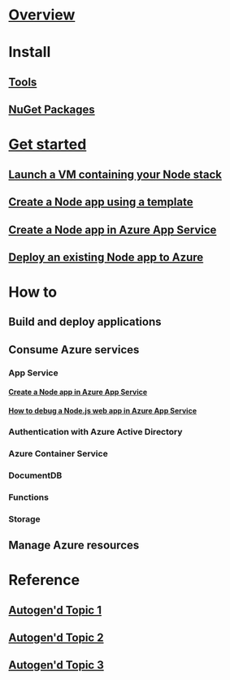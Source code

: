 # [Overview](index.md)

# Install

## [Tools](tools.md)
## [NuGet Packages](packages.md)

# [Get started](get-started.md)

## [Launch a VM containing your Node stack](https://azuremarketplace.microsoft.com/marketplace/apps/category/compute?operatingSystem=acom-linux&search=node.js)
## [Create a Node app using a template](https://azure.microsoft.com/try/app-service/web/?language=nodejs)
## [Create a Node app in Azure App Service](https://docs.microsoft.com/azure/app-service-web/web-sites-nodejs-develop-deploy-mac)
## [Deploy an existing Node app to Azure](deploy-node-app-to-azure.md)

# How to

## Build and deploy applications

## Consume Azure services

### App Service

#### [Create a Node app in Azure App Service](https://docs.microsoft.com/azure/app-service-web/web-sites-nodejs-develop-deploy-mac)
#### [How to debug a Node.js web app in Azure App Service](https://docs.microsoft.com/azure/app-service-web/web-sites-nodejs-debug)

### Authentication with Azure Active Directory
### Azure Container Service
### DocumentDB
### Functions
### Storage

## Manage Azure resources

# Reference
## [Autogen'd Topic 1](#)
## [Autogen'd Topic 2](#)
## [Autogen'd Topic 3](#)
